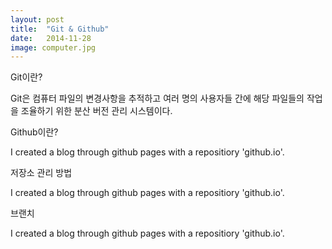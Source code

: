 ```yaml
---
layout: post
title:  "Git & Github"
date:   2014-11-28
image: computer.jpg
---
```


<p class="intro"><span class="dropcap"></span>Git이란?<p>
<p class="firstpost">Git은 컴퓨터 파일의 변경사항을 추적하고 여러 명의 사용자들 간에 해당 파일들의 작업을 조율하기 위한 분산 버전 관리 시스템이다.<p>
<p class="intro"><span class="dropcap"></span>Github이란?<p>
<p class="firstpost">I created a blog through github pages with a repositiory 'github.io'.<p>
<p class="intro"><span class="dropcap"></span>저장소 관리 방법<p>
<p class="firstpost">I created a blog through github pages with a repositiory 'github.io'.<p>
<p class="intro"><span class="dropcap"></span>브랜치<p>
<p class="firstpost">I created a blog through github pages with a repositiory 'github.io'.<p>
